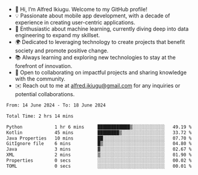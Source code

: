 -	👋 Hi, I’m Alfred Ikiugu. Welcome to my GitHub profile!
- 💡 Passionate about mobile app development, with a decade of experience in creating user-centric applications.
- 🤖 Enthusiastic about machine learning, currently diving deep into data engineering to expand my skillset.
- 🌍 Dedicated to leveraging technology to create projects that benefit society and promote positive change.
- 📚 Always learning and exploring new technologies to stay at the forefront of innovation.
- 💬 Open to collaborating on impactful projects and sharing knowledge with the community.
- ✉️ Reach out to me at alfred.ikiugu@gmail.com for any inquiries or potential collaborations.

<!---
ikiugu/ikiugu is a ✨ special ✨ repository because its `README.md` (this file) appears on your GitHub profile.
You can click the Preview link to take a look at your changes.
--->

<!--START_SECTION:waka-->

```txt
From: 14 June 2024 - To: 18 June 2024

Total Time: 2 hrs 14 mins

Python            1 hr 6 mins     ████████████▒░░░░░░░░░░░░   49.19 %
Kotlin            45 mins         ████████▒░░░░░░░░░░░░░░░░   33.72 %
Java Properties   10 mins         ██░░░░░░░░░░░░░░░░░░░░░░░   07.70 %
GitIgnore file    6 mins          █▒░░░░░░░░░░░░░░░░░░░░░░░   04.80 %
Java              3 mins          ▓░░░░░░░░░░░░░░░░░░░░░░░░   02.67 %
XML               2 mins          ▒░░░░░░░░░░░░░░░░░░░░░░░░   01.90 %
Properties        0 secs          ░░░░░░░░░░░░░░░░░░░░░░░░░   00.02 %
TOML              0 secs          ░░░░░░░░░░░░░░░░░░░░░░░░░   00.01 %
```

<!--END_SECTION:waka-->
